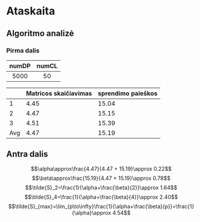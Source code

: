 # Ataskaita

## Algoritmo analizė

### Pirma dalis

| numDP | numCL |
| :---: | :---: |
| 5000  |  50   |

|     | Matricos skaičiavimas | sprendimo paieškos |
| --- | --------------------- | ------------------ |
| 1   | 4.45                  | 15.04              |
| 2   | 4.47                  | 15.15              |
| 3   | 4.51                  | 15.39              |
| Avg | 4.47                  | 15.19              |

## Antra dalis

$$\alpha\approx\frac{4.47}{4.47 + 15.19}\approx 0.22$$
$$\beta\approx\frac{15.19}{4.47 + 15.19}\approx 0.78$$
$$\tilde{S}_2=\frac{1}{\alpha+\frac{\beta}{2}}\approx 1.64$$
$$\tilde{S}_4=\frac{1}{\alpha+\frac{\beta}{4}}\approx 2.40$$
$$\tilde{S}_{max}=\lim_{p\to\infty}\frac{1}{\alpha+\frac{\beta}{p}}=\frac{1}{\alpha}\approx 4.54$$